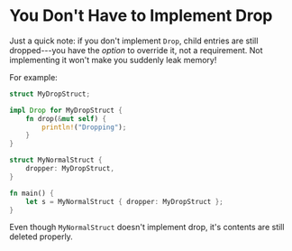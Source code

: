 # You Don't Have to Implement Drop

Just a quick note: if you don't implement `Drop`, child entries are still dropped---you have the *option* to override it, not a
requirement. Not implementing it won't make you suddenly leak memory!

For example:

```rust
struct MyDropStruct;

impl Drop for MyDropStruct {
    fn drop(&mut self) {
        println!("Dropping");
    }
}

struct MyNormalStruct {
    dropper: MyDropStruct,
}

fn main() {
    let s = MyNormalStruct { dropper: MyDropStruct };
}
```

Even though `MyNormalStruct` doesn't implement drop, it's contents are still deleted properly.
